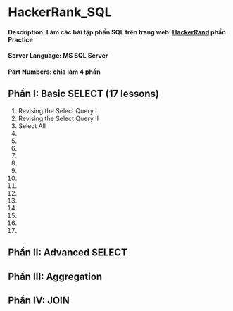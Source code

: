# HackerRank_SQL
#### Description: Làm các bài tập phần SQL trên trang web: [HackerRand](https://www.hackerrank.com/domains/sql) phần Practice
#### Server Language: MS SQL Server
#### Part Numbers: chia làm 4 phần
## Phần I: Basic SELECT (17 lessons)
1. Revising the Select Query I
2. Revising the Select Query II
3. Select All
4. 
5.
6.
7.
8.
9.
10.
11.
12.
13.
14.
15.
16.
17.
## Phần II: Advanced SELECT
## Phần III: Aggregation
## Phần IV: JOIN
